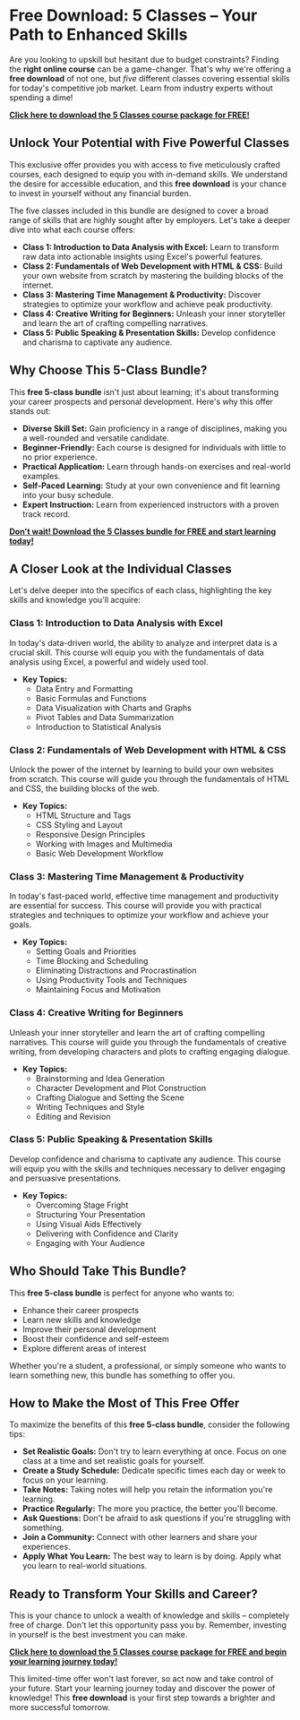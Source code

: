 # Free Download: 5 Classes – Your Path to Enhanced Skills

Are you looking to upskill but hesitant due to budget constraints? Finding the **right online course** can be a game-changer. That's why we're offering a **free download** of not one, but *five* different classes covering essential skills for today's competitive job market. Learn from industry experts without spending a dime!

[**Click here to download the 5 Classes course package for FREE!**](https://udemywork.com/5-classes)

## Unlock Your Potential with Five Powerful Classes

This exclusive offer provides you with access to five meticulously crafted courses, each designed to equip you with in-demand skills. We understand the desire for accessible education, and this **free download** is your chance to invest in yourself without any financial burden.

The five classes included in this bundle are designed to cover a broad range of skills that are highly sought after by employers. Let's take a deeper dive into what each course offers:

*   **Class 1: Introduction to Data Analysis with Excel:** Learn to transform raw data into actionable insights using Excel's powerful features.
*   **Class 2: Fundamentals of Web Development with HTML & CSS:** Build your own website from scratch by mastering the building blocks of the internet.
*   **Class 3: Mastering Time Management & Productivity:** Discover strategies to optimize your workflow and achieve peak productivity.
*   **Class 4: Creative Writing for Beginners:** Unleash your inner storyteller and learn the art of crafting compelling narratives.
*   **Class 5: Public Speaking & Presentation Skills:** Develop confidence and charisma to captivate any audience.

## Why Choose This 5-Class Bundle?

This **free 5-class bundle** isn't just about learning; it's about transforming your career prospects and personal development. Here's why this offer stands out:

*   **Diverse Skill Set:** Gain proficiency in a range of disciplines, making you a well-rounded and versatile candidate.
*   **Beginner-Friendly:** Each course is designed for individuals with little to no prior experience.
*   **Practical Application:** Learn through hands-on exercises and real-world examples.
*   **Self-Paced Learning:** Study at your own convenience and fit learning into your busy schedule.
*   **Expert Instruction:** Learn from experienced instructors with a proven track record.

[**Don't wait! Download the 5 Classes bundle for FREE and start learning today!**](https://udemywork.com/5-classes)

## A Closer Look at the Individual Classes

Let's delve deeper into the specifics of each class, highlighting the key skills and knowledge you'll acquire:

### **Class 1: Introduction to Data Analysis with Excel**

In today's data-driven world, the ability to analyze and interpret data is a crucial skill. This course will equip you with the fundamentals of data analysis using Excel, a powerful and widely used tool.

*   **Key Topics:**
    *   Data Entry and Formatting
    *   Basic Formulas and Functions
    *   Data Visualization with Charts and Graphs
    *   Pivot Tables and Data Summarization
    *   Introduction to Statistical Analysis

### **Class 2: Fundamentals of Web Development with HTML & CSS**

Unlock the power of the internet by learning to build your own websites from scratch. This course will guide you through the fundamentals of HTML and CSS, the building blocks of the web.

*   **Key Topics:**
    *   HTML Structure and Tags
    *   CSS Styling and Layout
    *   Responsive Design Principles
    *   Working with Images and Multimedia
    *   Basic Web Development Workflow

### **Class 3: Mastering Time Management & Productivity**

In today's fast-paced world, effective time management and productivity are essential for success. This course will provide you with practical strategies and techniques to optimize your workflow and achieve your goals.

*   **Key Topics:**
    *   Setting Goals and Priorities
    *   Time Blocking and Scheduling
    *   Eliminating Distractions and Procrastination
    *   Using Productivity Tools and Techniques
    *   Maintaining Focus and Motivation

### **Class 4: Creative Writing for Beginners**

Unleash your inner storyteller and learn the art of crafting compelling narratives. This course will guide you through the fundamentals of creative writing, from developing characters and plots to crafting engaging dialogue.

*   **Key Topics:**
    *   Brainstorming and Idea Generation
    *   Character Development and Plot Construction
    *   Crafting Dialogue and Setting the Scene
    *   Writing Techniques and Style
    *   Editing and Revision

### **Class 5: Public Speaking & Presentation Skills**

Develop confidence and charisma to captivate any audience. This course will equip you with the skills and techniques necessary to deliver engaging and persuasive presentations.

*   **Key Topics:**
    *   Overcoming Stage Fright
    *   Structuring Your Presentation
    *   Using Visual Aids Effectively
    *   Delivering with Confidence and Clarity
    *   Engaging with Your Audience

## Who Should Take This Bundle?

This **free 5-class bundle** is perfect for anyone who wants to:

*   Enhance their career prospects
*   Learn new skills and knowledge
*   Improve their personal development
*   Boost their confidence and self-esteem
*   Explore different areas of interest

Whether you're a student, a professional, or simply someone who wants to learn something new, this bundle has something to offer you.

## How to Make the Most of This Free Offer

To maximize the benefits of this **free 5-class bundle**, consider the following tips:

*   **Set Realistic Goals:** Don't try to learn everything at once. Focus on one class at a time and set realistic goals for yourself.
*   **Create a Study Schedule:** Dedicate specific times each day or week to focus on your learning.
*   **Take Notes:** Taking notes will help you retain the information you're learning.
*   **Practice Regularly:** The more you practice, the better you'll become.
*   **Ask Questions:** Don't be afraid to ask questions if you're struggling with something.
*   **Join a Community:** Connect with other learners and share your experiences.
*   **Apply What You Learn:** The best way to learn is by doing. Apply what you learn to real-world situations.

## Ready to Transform Your Skills and Career?

This is your chance to unlock a wealth of knowledge and skills – completely free of charge. Don't let this opportunity pass you by. Remember, investing in yourself is the best investment you can make.

[**Click here to download the 5 Classes course package for FREE and begin your learning journey today!**](https://udemywork.com/5-classes)

This limited-time offer won't last forever, so act now and take control of your future. Start your learning journey today and discover the power of knowledge! This **free download** is your first step towards a brighter and more successful tomorrow.
